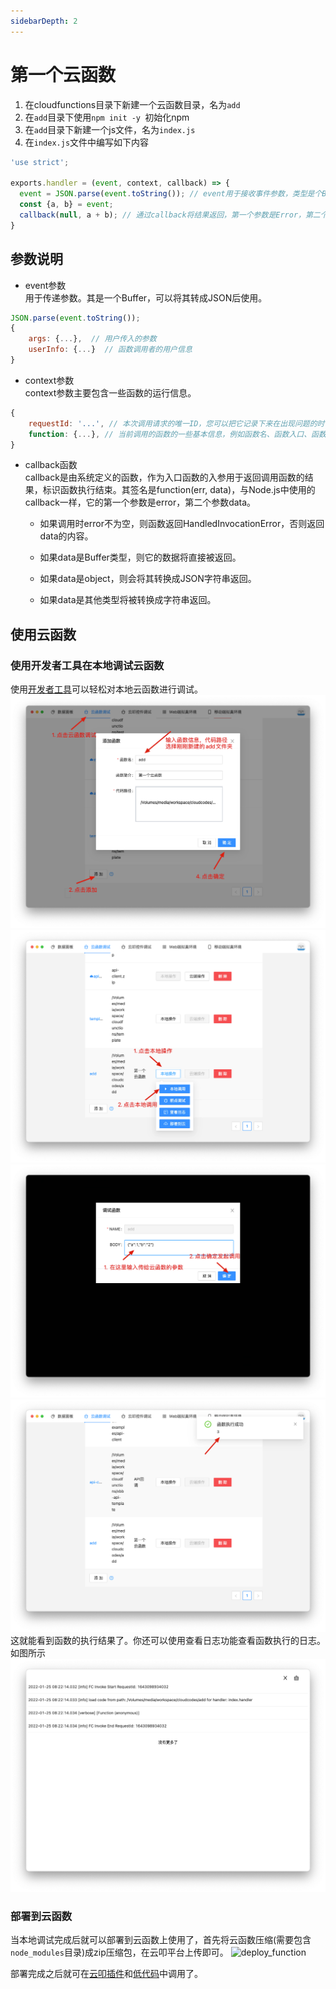 ```yaml
---
sidebarDepth: 2
---
```

# 第一个云函数

1. 在cloudfunctions目录下新建一个云函数目录，名为`add`
3. 在`add`目录下使用`npm init -y `初始化npm
4. 在`add`目录下新建一个js文件，名为`index.js`
5. 在`index.js`文件中编写如下内容
```javascript
'use strict';

exports.handler = (event, context, callback) => {
  event = JSON.parse(event.toString()); // event用于接收事件参数，类型是个Buffer
  const {a, b} = event;
  callback(null, a + b); // 通过callback将结果返回，第一个参数是Error，第二个参数是返回的结果
}
```

## 参数说明
- event参数    
用于传递参数。其是一个Buffer，可以将其转成JSON后使用。
```javascript
JSON.parse(event.toString());
{
    args: {...},  // 用户传入的参数
    userInfo: {...}  // 函数调用者的用户信息
}
```
- context参数    
context参数主要包含一些函数的运行信息。
```javascript
{
    requestId: '...', // 本次调用请求的唯一ID，您可以把它记录下来在出现问题的时候方便查询
    function: {...}, // 当前调用的函数的一些基本信息，例如函数名、函数入口、函数内存和超时时间。
}
```
- callback函数    
callback是由系统定义的函数，作为入口函数的入参用于返回调用函数的结果，标识函数执行结束。其签名是function(err, data)，与Node.js中使用的callback一样，它的第一个参数是error，第二个参数data。

    * 如果调用时error不为空，则函数返回HandledInvocationError，否则返回data的内容。

    * 如果data是Buffer类型，则它的数据将直接被返回。
    * 如果data是object，则会将其转换成JSON字符串返回。
    * 如果data是其他类型将被转换成字符串返回。

## 使用云函数
### 使用开发者工具在本地调试云函数
使用[开发者工具](/devtool/)可以轻松对本地云函数进行调试。
![img.png](./img.png)
![img_1.png](./img_1.png)
![img_2.png](./img_2.png)
![img_3.png](./img_3.png)
这就能看到函数的执行结果了。你还可以使用查看日志功能查看函数执行的日志。如图所示
![img_4.png](./img_4.png)
### 部署到云函数
当本地调试完成后就可以部署到云函数上使用了，首先将云函数压缩(需要包含`node_modules`目录)成zip压缩包，在云叩平台上传即可。
![deploy_function](/cloudcode-doc/images/deploy_function.png)

部署完成之后就可在[云叩插件](/plugin/api_list.html#%E8%B0%83%E7%94%A8%E4%BA%91%E5%87%BD%E6%95%B0)和[低代码](/lowcode/api_list.html#%E8%B0%83%E7%94%A8%E4%BA%91%E5%87%BD%E6%95%B0)中调用了。
